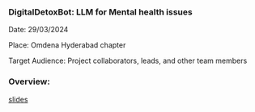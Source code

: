 ### DigitalDetoxBot: LLM for Mental health issues

Date: 29/03/2024

Place: Omdena Hyderabad chapter

Target Audience: Project collaborators, leads, and other team members

### Overview:
[slides](https://drive.google.com/file/d/12sf-5CNPxHFZArCkVf6xfcgqLERVkOx-/view?usp=sharing)
